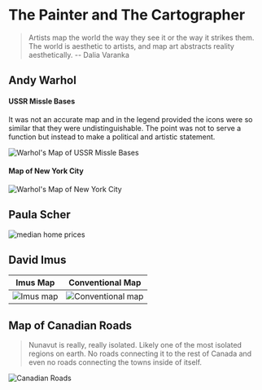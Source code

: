 # The Painter and The Cartographer

> Artists map the world the way they see it or the way it strikes them.  The world is aesthetic to artists, and map art abstracts reality aesthetically. -- Dalia Varanka

## Andy Warhol

#### USSR Missle Bases

It was not an accurate map and in the legend provided the icons were so similar that they were undistinguishable.  The point was not to serve a function but instead to make a political and artistic statement.

![Warhol's Map of USSR Missle Bases](https://assets.phillips.com/image/upload/t_Website_LotDetailMainImage/v1555620885/auctions/NY010419/155_001.jpg)

#### Map of New York City

![Warhol's Map of New York City](http://mapdesign.icaci.org/wp-content/uploads/2014/10/MapCarte294_warhol1_large.png)

## Paula Scher

![median home prices](https://compote.slate.com/images/6b366c1d-1250-4d05-b415-d20f17f6be5d.jpg)

## David Imus

| Imus Map | Conventional Map |
|:--------:|:----------------:|
| ![Imus map](https://www.imusgeographics.com/shop/images/c.127.1-flathead_res_ng_copy.png) | ![Conventional map](https://www.imusgeographics.com/shop/images/c.127.2-flathead_res_-_imus.png) |

## Map of Canadian Roads

>Nunavut is really, really isolated. Likely one of the most isolated regions on earth. No roads connecting it to the rest of Canada and even no roads connecting the towns inside of itself.

![Canadian Roads](https://www.narcity.com/u/2018/05/31/ff39bf8e46debbd007fb4d9195d21d5945def67b.png_640xrel.png)
